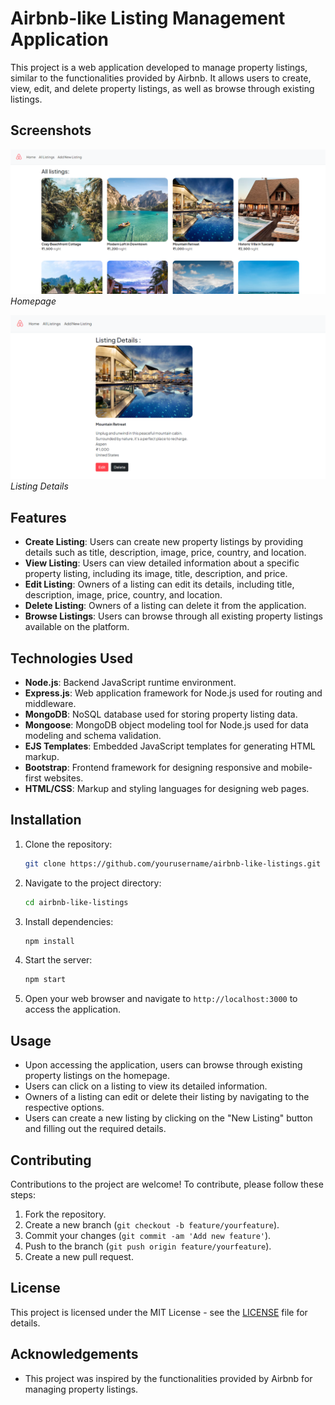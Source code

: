 # Airbnb-like Listing Management Application

This project is a web application developed to manage property listings, similar to the functionalities provided by Airbnb. It allows users to create, view, edit, and delete property listings, as well as browse through existing listings.

## Screenshots

![Homepage](/screenshots/HomePage.png)
*Homepage*

![Listing Details](/screenshots/listing_details.png)
*Listing Details*


## Features

- **Create Listing**: Users can create new property listings by providing details such as title, description, image, price, country, and location.
- **View Listing**: Users can view detailed information about a specific property listing, including its image, title, description, and price.
- **Edit Listing**: Owners of a listing can edit its details, including title, description, image, price, country, and location.
- **Delete Listing**: Owners of a listing can delete it from the application.
- **Browse Listings**: Users can browse through all existing property listings available on the platform.

## Technologies Used

- **Node.js**: Backend JavaScript runtime environment.
- **Express.js**: Web application framework for Node.js used for routing and middleware.
- **MongoDB**: NoSQL database used for storing property listing data.
- **Mongoose**: MongoDB object modeling tool for Node.js used for data modeling and schema validation.
- **EJS Templates**: Embedded JavaScript templates for generating HTML markup.
- **Bootstrap**: Frontend framework for designing responsive and mobile-first websites.
- **HTML/CSS**: Markup and styling languages for designing web pages.

## Installation

1. Clone the repository:

    ```bash
    git clone https://github.com/yourusername/airbnb-like-listings.git
    ```

2. Navigate to the project directory:

    ```bash
    cd airbnb-like-listings
    ```

3. Install dependencies:

    ```bash
    npm install
    ```

4. Start the server:

    ```bash
    npm start
    ```

5. Open your web browser and navigate to `http://localhost:3000` to access the application.

## Usage

- Upon accessing the application, users can browse through existing property listings on the homepage.
- Users can click on a listing to view its detailed information.
- Owners of a listing can edit or delete their listing by navigating to the respective options.
- Users can create a new listing by clicking on the "New Listing" button and filling out the required details.

## Contributing

Contributions to the project are welcome! To contribute, please follow these steps:

1. Fork the repository.
2. Create a new branch (`git checkout -b feature/yourfeature`).
3. Commit your changes (`git commit -am 'Add new feature'`).
4. Push to the branch (`git push origin feature/yourfeature`).
5. Create a new pull request.

## License

This project is licensed under the MIT License - see the [LICENSE](LICENSE) file for details.

## Acknowledgements

- This project was inspired by the functionalities provided by Airbnb for managing property listings.

